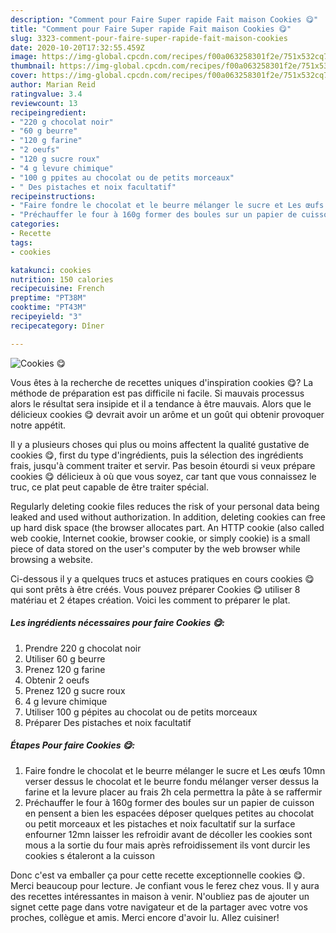 ```yaml
---
description: "Comment pour Faire Super rapide Fait maison Cookies 😋"
title: "Comment pour Faire Super rapide Fait maison Cookies 😋"
slug: 3323-comment-pour-faire-super-rapide-fait-maison-cookies
date: 2020-10-20T17:32:55.459Z
image: https://img-global.cpcdn.com/recipes/f00a063258301f2e/751x532cq70/cookies-😋-photo-principale-de-la-recette.jpg
thumbnail: https://img-global.cpcdn.com/recipes/f00a063258301f2e/751x532cq70/cookies-😋-photo-principale-de-la-recette.jpg
cover: https://img-global.cpcdn.com/recipes/f00a063258301f2e/751x532cq70/cookies-😋-photo-principale-de-la-recette.jpg
author: Marian Reid
ratingvalue: 3.4
reviewcount: 13
recipeingredient:
- "220 g chocolat noir"
- "60 g beurre"
- "120 g farine"
- "2 oeufs"
- "120 g sucre roux"
- "4 g levure chimique"
- "100 g ppites au chocolat ou de petits morceaux"
- " Des pistaches et noix facultatif"
recipeinstructions:
- "Faire fondre le chocolat et le beurre mélanger le sucre et Les œufs 10mn verser dessus le chocolat et le beurre fondu mélanger verser dessus la farine et la levure placer au frais 2h cela permettra la pâte à se raffermir"
- "Préchauffer le four à 160g former des boules sur un papier de cuisson en pensent a bien les espacées déposer quelques petites au chocolat ou petit morceaux et les pistaches et noix facultatif sur la surface enfourner 12mn laisser les refroidir avant de décoller les cookies sont mous a la sortie du four mais après refroidissement ils vont durcir les cookies s étaleront a la cuisson"
categories:
- Recette
tags:
- cookies

katakunci: cookies 
nutrition: 150 calories
recipecuisine: French
preptime: "PT38M"
cooktime: "PT43M"
recipeyield: "3"
recipecategory: Dîner

---
```



![Cookies 😋](https://img-global.cpcdn.com/recipes/f00a063258301f2e/751x532cq70/cookies-😋-photo-principale-de-la-recette.jpg)

Vous êtes à la recherche de recettes uniques d'inspiration cookies 😋? La méthode de préparation est pas difficile ni facile. Si mauvais processus alors le résultat sera insipide et il a tendance à être mauvais. Alors que le délicieux cookies 😋 devrait avoir un arôme et un goût qui obtenir provoquer notre appétit.

Il y a plusieurs choses qui plus ou moins affectent la qualité gustative de cookies 😋, first du type d'ingrédients, puis la sélection des ingrédients frais, jusqu'à comment traiter et servir. Pas besoin étourdi si veux prépare cookies 😋 délicieux à où que vous soyez, car tant que vous connaissez le truc, ce plat peut capable de être traiter spécial.

Regularly deleting cookie files reduces the risk of your personal data being leaked and used without authorization. In addition, deleting cookies can free up hard disk space (the browser allocates part. An HTTP cookie (also called web cookie, Internet cookie, browser cookie, or simply cookie) is a small piece of data stored on the user&#39;s computer by the web browser while browsing a website.


Ci-dessous il y a quelques trucs et astuces pratiques en cours cookies 😋 qui sont prêts à être créés. Vous pouvez préparer Cookies 😋 utiliser 8 matériau et 2 étapes création. Voici les comment to préparer le plat.

<!--inarticleads1-->

##### Les ingrédients nécessaires pour faire Cookies 😋:

1. Prendre 220 g chocolat noir
1. Utiliser 60 g beurre
1. Prenez 120 g farine
1. Obtenir 2 oeufs
1. Prenez 120 g sucre roux
1.  4 g levure chimique
1. Utiliser 100 g pépites au chocolat ou de petits morceaux
1. Préparer  Des pistaches et noix facultatif




<!--inarticleads2-->

##### Étapes Pour faire Cookies 😋:

1. Faire fondre le chocolat et le beurre mélanger le sucre et Les œufs 10mn verser dessus le chocolat et le beurre fondu mélanger verser dessus la farine et la levure placer au frais 2h cela permettra la pâte à se raffermir
1. Préchauffer le four à 160g former des boules sur un papier de cuisson en pensent a bien les espacées déposer quelques petites au chocolat ou petit morceaux et les pistaches et noix facultatif sur la surface enfourner 12mn laisser les refroidir avant de décoller les cookies sont mous a la sortie du four mais après refroidissement ils vont durcir les cookies s étaleront a la cuisson





Donc c'est va emballer ça pour cette recette exceptionnelle cookies 😋. Merci beaucoup pour lecture. Je confiant vous le ferez chez vous. Il y aura des recettes  intéressantes in maison à venir. N'oubliez pas de ajouter un signet cette page dans votre navigateur et de la partager avec votre vos proches, collègue et amis. Merci encore d'avoir lu. Allez cuisiner!
